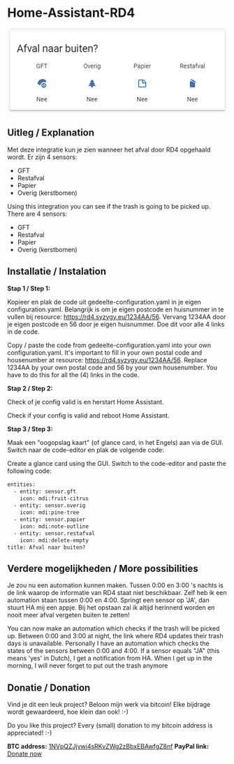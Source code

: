 # Home-Assistant-RD4

![HA-Glance](https://github.com/Pr0gr4mm3r/Home-Assistant-RD4/blob/master/HA-glance.png)

## Uitleg / Explanation

Met deze integratie kun je zien wanneer het afval door RD4 opgehaald wordt. 
Er zijn 4 sensors:
- GFT
- Restafval
- Papier
- Overig (kerstbomen)

Using this integration you can see if the trash is going to be picked up.
There are 4 sensors:
- GFT
- Restafval
- Papier
- Overig (kerstbomen)

## Installatie / Instalation

**Stap 1 / Step 1:**

Kopieer en plak de code uit gedeelte-configuration.yaml in je eigen configuration.yaml. Belangrijk is om je eigen postcode en huisnummer in te vullen bij resource: https://rd4.syzygy.eu/1234AA/56. Vervang 1234AA door je eigen postcode en 56 door je eigen huisnummer. Doe dit voor alle 4 links in de code.

Copy / paste the code from gedeelte-configuration.yaml into your own configuration.yaml. It's important to fill in your own postal code and housenumber at resource: https://rd4.syzygy.eu/1234AA/56. Replace 1234AA by your own postal code and 56 by your own housenumber. You have to do this for all the (4) links in the code.

**Stap 2 / Step 2:**

Check of je config valid is en herstart Home Assistant.

Check if your config is valid and reboot Home Assistant.

**Stap 3 / Step 3:**

Maak een "oogopslag kaart" (of glance card, in het Engels) aan via de GUI. Switch naar de code-editor en plak de volgende code:

Create a glance card using the GUI. Switch to the code-editor and paste the following code:

```type: glance
entities:
  - entity: sensor.gft
    icon: mdi:fruit-citrus
  - entity: sensor.overig
    icon: mdi:pine-tree
  - entity: sensor.papier
    icon: mdi:note-outline
  - entity: sensor.restafval
    icon: mdi:delete-empty
title: Afval naar buiten?
```

## Verdere mogelijkheden / More possibilities

Je zou nu een automation kunnen maken. Tussen 0:00 en 3:00 's nachts is de link waarop de informatie van RD4 staat niet beschikbaar. Zelf heb ik een automation staan tussen 0:00 en 4:00. Springt een sensor op 'JA', dan stuurt HA mij een appje. Bij het opstaan zal ik altijd herinnerd worden en nooit meer afval vergeten buiten te zetten!

You can now make an automation which checks if the trash will be picked up. Between 0:00 and 3:00 at night, the link where RD4 updates their trash days is unavailable. Personally I have an automation which checks the states of the sensors between 0:00 and 4:00. If a sensor equals "JA" (this means 'yes' in Dutch), I get a notification from HA. When I get up in the morning, I will never forget to put out the trash anymore

## Donatie / Donation

Vind je dit een leuk project? Beloon mijn werk via bitcoin! Elke bijdrage wordt gewaardeerd, hoe klein dan ook! :-)

Do you like this project? Every (small) donation to my bitcoin address is appreciated! :-)

**BTC address:** [1NVpQZJjvwi4sRKvZWg2zBbxEBAwfgZ8nf](https://www.blockchain.com/btc/address/1NVpQZJjvwi4sRKvZWg2zBbxEBAwfgZ8nf)
**PayPal link:** [Donate now](https://www.paypal.com/cgi-bin/webscr?cmd=_s-xclick&hosted_button_id=C6SPN5DTDXV9L&source=url)
